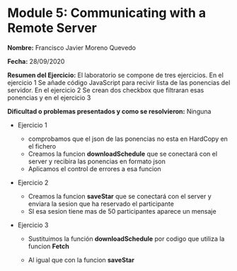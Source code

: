 # Module 5: Communicating with a Remote Server

**Nombre:** Francisco Javier Moreno Quevedo

**Fecha:** 28/09/2020

**Resumen del Ejercicio:** El laboratorio se compone de tres ejercicios. En el ejercicio 1 Se añade código JavaScript para recivir lista de las ponencias del servidor. En el ejercicio 2 Se crean dos checkbox que filtraran esas ponencias y en el ejercicio 3

**Dificultad o problemas presentados y como se resolvieron:** Ninguna

- Ejercicio 1

  - comprobamos que el json de las ponencias no esta en HardCopy en el fichero
  - Creamos la funcion **downloadSchedule** que se conectará con el server y recibira las ponencias en formato json
  - Aplicamos el control de errores a esa funcion

- Ejercicio 2

  - Creamos la funcion **saveStar** que se conectará con el server y enviara la sesion que ha reservado el participante
  - SI esa sesion tiene mas de 50 participantes aparece un mensaje

- Ejercicio 3

  - Sustituimos la función **downloadSchedule** por codigo que utiliza la funcion **Fetch**

  - Al igual que con la funcion **saveStar**

    